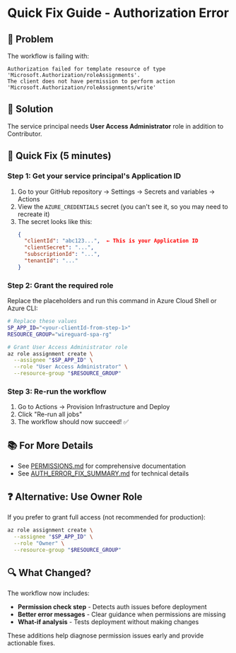 # Quick Fix Guide - Authorization Error

## 🔴 Problem
The workflow is failing with:
```
Authorization failed for template resource of type 'Microsoft.Authorization/roleAssignments'.
The client does not have permission to perform action 'Microsoft.Authorization/roleAssignments/write'
```

## 🎯 Solution
The service principal needs **User Access Administrator** role in addition to Contributor.

## 🚀 Quick Fix (5 minutes)

### Step 1: Get your service principal's Application ID

1. Go to your GitHub repository → Settings → Secrets and variables → Actions
2. View the `AZURE_CREDENTIALS` secret (you can't see it, so you may need to recreate it)
3. The secret looks like this:
   ```json
   {
     "clientId": "abc123...",  ← This is your Application ID
     "clientSecret": "...",
     "subscriptionId": "...",
     "tenantId": "..."
   }
   ```

### Step 2: Grant the required role

Replace the placeholders and run this command in Azure Cloud Shell or Azure CLI:

```bash
# Replace these values
SP_APP_ID="<your-clientId-from-step-1>"
RESOURCE_GROUP="wireguard-spa-rg"

# Grant User Access Administrator role
az role assignment create \
  --assignee "$SP_APP_ID" \
  --role "User Access Administrator" \
  --resource-group "$RESOURCE_GROUP"
```

### Step 3: Re-run the workflow

1. Go to Actions → Provision Infrastructure and Deploy
2. Click "Re-run all jobs"
3. The workflow should now succeed! ✅

## 📚 For More Details

- See [PERMISSIONS.md](PERMISSIONS.md) for comprehensive documentation
- See [AUTH_ERROR_FIX_SUMMARY.md](AUTH_ERROR_FIX_SUMMARY.md) for technical details

## ❓ Alternative: Use Owner Role

If you prefer to grant full access (not recommended for production):

```bash
az role assignment create \
  --assignee "$SP_APP_ID" \
  --role "Owner" \
  --resource-group "$RESOURCE_GROUP"
```

## 🔍 What Changed?

The workflow now includes:
- **Permission check step** - Detects auth issues before deployment
- **Better error messages** - Clear guidance when permissions are missing
- **What-if analysis** - Tests deployment without making changes

These additions help diagnose permission issues early and provide actionable fixes.
